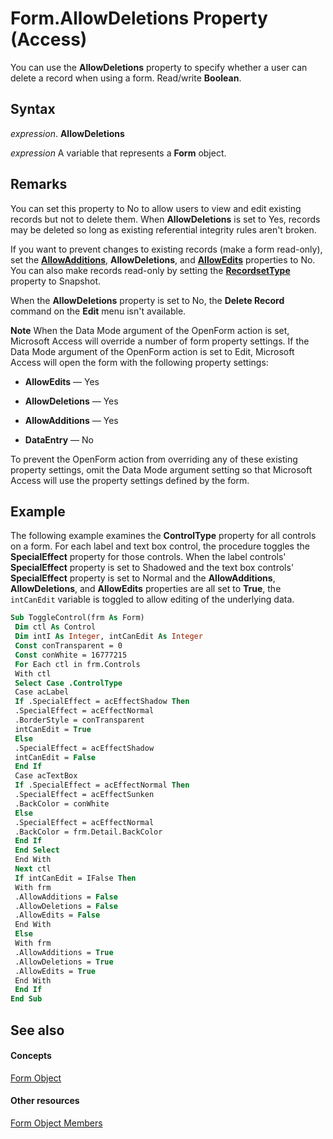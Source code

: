 
# Form.AllowDeletions Property (Access)

You can use the  **AllowDeletions** property to specify whether a user can delete a record when using a form. Read/write **Boolean**.


## Syntax

 _expression_. **AllowDeletions**

 _expression_ A variable that represents a **Form** object.


## Remarks

You can set this property to No to allow users to view and edit existing records but not to delete them. When  **AllowDeletions** is set to Yes, records may be deleted so long as existing referential integrity rules aren't broken.

If you want to prevent changes to existing records (make a form read-only), set the  **[AllowAdditions](8e440a96-7f9e-c009-5055-377c75999267.md)**, **AllowDeletions**, and **[AllowEdits](3f667914-3dcc-7d4e-ca66-4338fc08e63a.md)** properties to No. You can also make records read-only by setting the **[RecordsetType](http://msdn.microsoft.com/library/a66d4043-08cc-ead1-f9ff-efc7d7ea21bf%28Office.15%29.aspx)** property to Snapshot.

When the  **AllowDeletions** property is set to No, the **Delete Record** command on the **Edit** menu isn't available.




 **Note**  When the Data Mode argument of the OpenForm action is set, Microsoft Access will override a number of form property settings. If the Data Mode argument of the OpenForm action is set to Edit, Microsoft Access will open the form with the following property settings:


-  **AllowEdits** — Yes
    
-  **AllowDeletions** — Yes
    
-  **AllowAdditions** — Yes
    
-  **DataEntry** — No
    
To prevent the OpenForm action from overriding any of these existing property settings, omit the Data Mode argument setting so that Microsoft Access will use the property settings defined by the form.


## Example

The following example examines the  **ControlType** property for all controls on a form. For each label and text box control, the procedure toggles the **SpecialEffect** property for those controls. When the label controls' **SpecialEffect** property is set to Shadowed and the text box controls' **SpecialEffect** property is set to Normal and the **AllowAdditions**, **AllowDeletions**, and **AllowEdits** properties are all set to **True**, the `intCanEdit` variable is toggled to allow editing of the underlying data.


```vb
Sub ToggleControl(frm As Form) 
 Dim ctl As Control 
 Dim intI As Integer, intCanEdit As Integer 
 Const conTransparent = 0 
 Const conWhite = 16777215 
 For Each ctl in frm.Controls 
 With ctl 
 Select Case .ControlType 
 Case acLabel 
 If .SpecialEffect = acEffectShadow Then 
 .SpecialEffect = acEffectNormal 
 .BorderStyle = conTransparent 
 intCanEdit = True 
 Else 
 .SpecialEffect = acEffectShadow 
 intCanEdit = False 
 End If 
 Case acTextBox 
 If .SpecialEffect = acEffectNormal Then 
 .SpecialEffect = acEffectSunken 
 .BackColor = conWhite 
 Else 
 .SpecialEffect = acEffectNormal 
 .BackColor = frm.Detail.BackColor 
 End If 
 End Select 
 End With 
 Next ctl 
 If intCanEdit = IFalse Then 
 With frm 
 .AllowAdditions = False 
 .AllowDeletions = False 
 .AllowEdits = False 
 End With 
 Else 
 With frm 
 .AllowAdditions = True 
 .AllowDeletions = True 
 .AllowEdits = True 
 End With 
 End If 
End Sub
```


## See also


#### Concepts


[Form Object](72ef9219-142b-b690-b696-3eba9a5d4522.md)
#### Other resources


[Form Object Members](e1976b58-28ca-8f76-cdf3-6732cb06ce6c.md)

